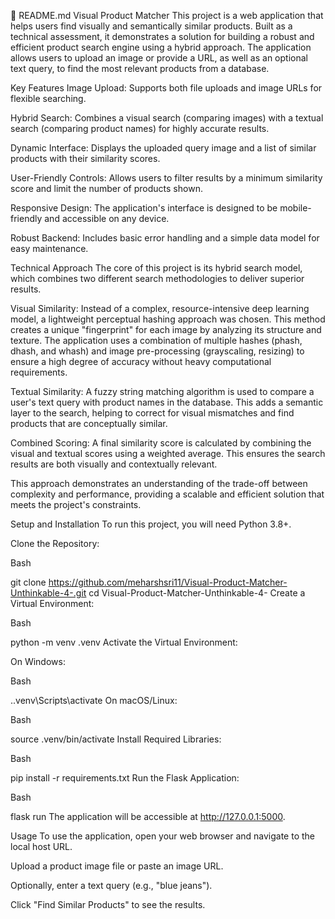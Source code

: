 📄 README.md
Visual Product Matcher
This project is a web application that helps users find visually and semantically similar products. Built as a technical assessment, it demonstrates a solution for building a robust and efficient product search engine using a hybrid approach. The application allows users to upload an image or provide a URL, as well as an optional text query, to find the most relevant products from a database.

Key Features
Image Upload: Supports both file uploads and image URLs for flexible searching.

Hybrid Search: Combines a visual search (comparing images) with a textual search (comparing product names) for highly accurate results.

Dynamic Interface: Displays the uploaded query image and a list of similar products with their similarity scores.

User-Friendly Controls: Allows users to filter results by a minimum similarity score and limit the number of products shown.

Responsive Design: The application's interface is designed to be mobile-friendly and accessible on any device.

Robust Backend: Includes basic error handling and a simple data model for easy maintenance.

Technical Approach
The core of this project is its hybrid search model, which combines two different search methodologies to deliver superior results.

Visual Similarity: Instead of a complex, resource-intensive deep learning model, a lightweight perceptual hashing approach was chosen. This method creates a unique "fingerprint" for each image by analyzing its structure and texture. The application uses a combination of multiple hashes (phash, dhash, and whash) and image pre-processing (grayscaling, resizing) to ensure a high degree of accuracy without heavy computational requirements.

Textual Similarity: A fuzzy string matching algorithm is used to compare a user's text query with product names in the database. This adds a semantic layer to the search, helping to correct for visual mismatches and find products that are conceptually similar.

Combined Scoring: A final similarity score is calculated by combining the visual and textual scores using a weighted average. This ensures the search results are both visually and contextually relevant.

This approach demonstrates an understanding of the trade-off between complexity and performance, providing a scalable and efficient solution that meets the project's constraints.

Setup and Installation
To run this project, you will need Python 3.8+.

Clone the Repository:

Bash

git clone https://github.com/meharshsri11/Visual-Product-Matcher-Unthinkable-4-.git
cd Visual-Product-Matcher-Unthinkable-4-
Create a Virtual Environment:

Bash

python -m venv .venv
Activate the Virtual Environment:

On Windows:

Bash

.\.venv\Scripts\activate
On macOS/Linux:

Bash

source .venv/bin/activate
Install Required Libraries:

Bash

pip install -r requirements.txt
Run the Flask Application:

Bash

flask run
The application will be accessible at http://127.0.0.1:5000.

Usage
To use the application, open your web browser and navigate to the local host URL.

Upload a product image file or paste an image URL.

Optionally, enter a text query (e.g., "blue jeans").

Click "Find Similar Products" to see the results.
